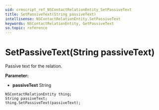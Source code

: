 ```yaml
---
uid: crmscript_ref_NSContactRelationEntity_SetPassiveText
title: SetPassiveText(String passiveText)
intellisense: NSContactRelationEntity.SetPassiveText
keywords: NSContactRelationEntity, GetPassiveText
so.topic: reference
---
```


# SetPassiveText(String passiveText)

Passive text for the relation.

**Parameter:** 
 - **passiveText** String

```crmscript
NSContactRelationEntity thing;
String passiveText;
thing.SetPassiveText(passiveText);
```

